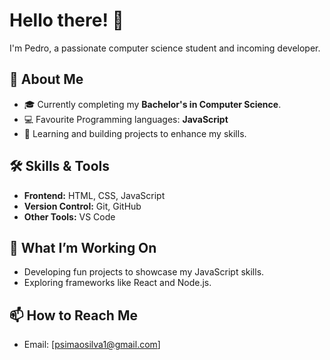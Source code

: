 # Hello there! 👋  
I'm Pedro, a passionate computer science student and incoming developer. 

## 🚀 About Me  
- 🎓 Currently completing my **Bachelor's in Computer Science**.  
- 💻 Favourite Programming languages: **JavaScript**  
- 🌱 Learning and building projects to enhance my skills.  

## 🛠️ Skills & Tools  
- **Frontend:** HTML, CSS, JavaScript  
- **Version Control:** Git, GitHub  
- **Other Tools:** VS Code  

## 🌟 What I’m Working On  
- Developing fun projects to showcase my JavaScript skills.  
- Exploring frameworks like React and Node.js.    

## 📫 How to Reach Me  
- Email: [psimaosilva1@gmail.com]
